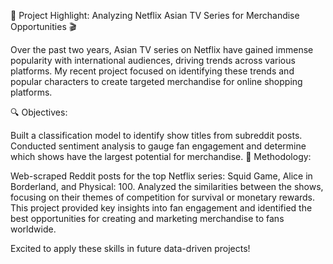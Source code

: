 🚀 Project Highlight: Analyzing Netflix Asian TV Series for Merchandise Opportunities 🎬

Over the past two years, Asian TV series on Netflix have gained immense popularity with international audiences, driving trends across various platforms. My recent project focused on identifying these trends and popular characters to create targeted merchandise for online shopping platforms.

🔍 Objectives:

Built a classification model to identify show titles from subreddit posts.
Conducted sentiment analysis to gauge fan engagement and determine which shows have the largest potential for merchandise.
🌟 Methodology:

Web-scraped Reddit posts for the top Netflix series: Squid Game, Alice in Borderland, and Physical: 100.
Analyzed the similarities between the shows, focusing on their themes of competition for survival or monetary rewards.
This project provided key insights into fan engagement and identified the best opportunities for creating and marketing merchandise to fans worldwide.

Excited to apply these skills in future data-driven projects!
